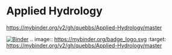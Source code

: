 # Applied Hydrology

https://mybinder.org/v2/gh/quebbs/Applied-Hydrology/master

[![Binder](https://mybinder.org/badge_logo.svg)](https://mybinder.org/v2/gh/quebbs/Applied-Hydrology/master)
.. image:: https://mybinder.org/badge_logo.svg :target: https://mybinder.org/v2/gh/quebbs/Applied-Hydrology/master